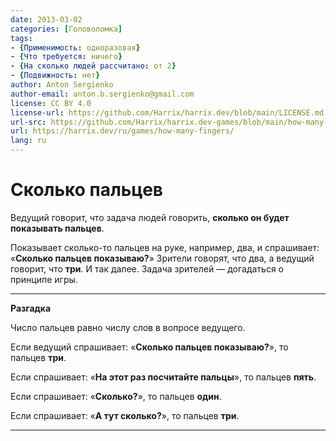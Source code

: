 ```yaml
---
date: 2013-03-02
categories: [Головоломка]
tags:
- {Применимость: одноразовая}
- {Что требуется: ничего}
- {На сколько людей рассчитано: от 2}
- {Подвижность: нет}
author: Anton Sergienko
author-email: anton.b.sergienko@gmail.com
license: CC BY 4.0
license-url: https://github.com/Harrix/harrix.dev/blob/main/LICENSE.md
url-src: https://github.com/Harrix/harrix.dev-games/blob/main/how-many-fingers/how-many-fingers.md
url: https://harrix.dev/ru/games/how-many-fingers/
lang: ru
---
```


# Сколько пальцев

Ведущий говорит, что задача людей говорить, **сколько он будет показывать пальцев**.

Показывает сколько-то пальцев на руке, например, два, и спрашивает: «**Сколько пальцев показываю?**» Зрители говорят, что два, а ведущий говорит, что **три**. И так далее. Задача зрителей — догадаться о принципе игры.

---

**Разгадка** <!-- !details -->

Число пальцев равно числу слов в вопросе ведущего.

Если ведущий спрашивает: «**Сколько пальцев показываю?**», то пальцев **три**.

Если спрашивает: «**На этот раз посчитайте пальцы**», то пальцев **пять**.

Если спрашивает: «**Сколько?**», то пальцев **один**.

Если спрашивает: «**А тут сколько?**», то пальцев **три**.

---
